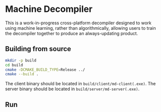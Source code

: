 # Machine Decompiler

This is a work-in-progress cross-platform decompiler designed to work using
machine learning, rather than algorithmically, allowing users to train the
decompiler together to produce an always-updating product.

## Building from source

```bash
mkdir -p build
cd build
cmake -DCMAKE_BUILD_TYPE=Release ../
cmake --build .
```

The client binary should be located in `build/client/md-client(.exe)`. The
server binary should be located in `build/server/md-server(.exe)`.

## Run
